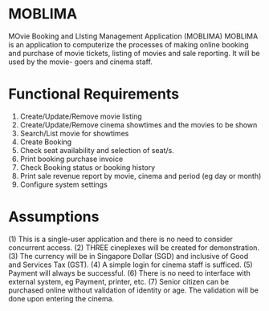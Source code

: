 MOBLIMA
=======
MOvie Booking and LIsting Management Application (MOBLIMA)
MOBLIMA is an application to computerize the processes of making online booking and purchase of movie tickets, listing of movies and sale reporting. It will be used by the movie- goers and cinema staff.

Functional Requirements
=======================
1. Create/Update/Remove movie listing
2. Create/Update/Remove cinema showtimes and the movies to be shown
3. Search/List movie for showtimes
4. Create Booking
5. Check seat availability and selection of seat/s.
6. Print booking purchase invoice
7. Check Booking status or booking history
8. Print sale revenue report by movie, cinema and period (eg day or month)
9. Configure system settings

Assumptions
===========
(1) This is a single-user application and there is no need to consider concurrent access.
(2) THREE cineplexes will be created for demonstration.
(3) The currency will be in Singapore Dollar (SGD) and inclusive of Good and Services Tax (GST).
(4) A simple login for cinema staff is sufficed.
(5) Payment will always be successful.
(6) There is no need to interface with external system, eg Payment, printer, etc.
(7) Senior citizen can be purchased online without validation of identity or age. The
validation will be done upon entering the cinema.

